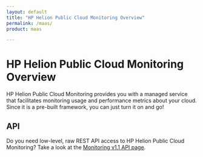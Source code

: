 ```yaml
---
layout: default
title: "HP Helion Public Cloud Monitoring Overview"
permalink: /maas/
product: maas

---
```

# HP Helion Public Cloud Monitoring Overview #

HP Helion Public Cloud Monitoring provides you with a managed service that facilitates monitoring usage and performance metrics about your cloud. Since it is a pre-built framework, you can just turn it on and go!


## API ##
Do you need low-level, raw REST API access to HP Helion Public Cloud Monitoring?  Take a look at the [Monitoring v1.1 API page](/api/v13/monitoring/).

